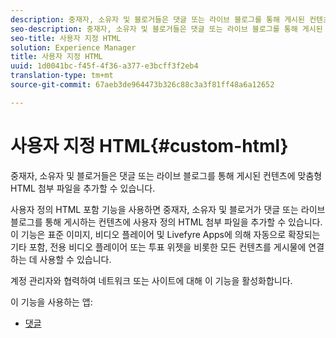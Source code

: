 ```yaml
---
description: 중재자, 소유자 및 블로거들은 댓글 또는 라이브 블로그를 통해 게시된 컨텐츠에 맞춤형 HTML 첨부 파일을 추가할 수 있습니다.
seo-description: 중재자, 소유자 및 블로거들은 댓글 또는 라이브 블로그를 통해 게시된 컨텐츠에 맞춤형 HTML 첨부 파일을 추가할 수 있습니다.
seo-title: 사용자 지정 HTML
solution: Experience Manager
title: 사용자 지정 HTML
uuid: 1d0041bc-f45f-4f36-a377-e3bcff3f2eb4
translation-type: tm+mt
source-git-commit: 67aeb3de964473b326c88c3a3f81ff48a6a12652

---
```



# 사용자 지정 HTML{#custom-html}

중재자, 소유자 및 블로거들은 댓글 또는 라이브 블로그를 통해 게시된 컨텐츠에 맞춤형 HTML 첨부 파일을 추가할 수 있습니다.

사용자 정의 HTML 포함 기능을 사용하면 중재자, 소유자 및 블로거가 댓글 또는 라이브 블로그를 통해 게시하는 컨텐츠에 사용자 정의 HTML 첨부 파일을 추가할 수 있습니다. 이 기능은 표준 이미지, 비디오 플레이어 및 Livefyre Apps에 의해 자동으로 확장되는 기타 포함, 전용 비디오 플레이어 또는 투표 위젯을 비롯한 모든 컨텐츠를 게시물에 연결하는 데 사용할 수 있습니다.

계정 관리자와 협력하여 네트워크 또는 사이트에 대해 이 기능을 활성화합니다.

이 기능을 사용하는 앱:

* [댓글](/help/using/c-about-apps/c-comments/c-comments.md)

